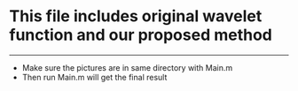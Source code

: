 # This file includes original wavelet function and our proposed method
------------------------

* Make sure the pictures are in same directory with Main.m
* Then run Main.m will get the final result
